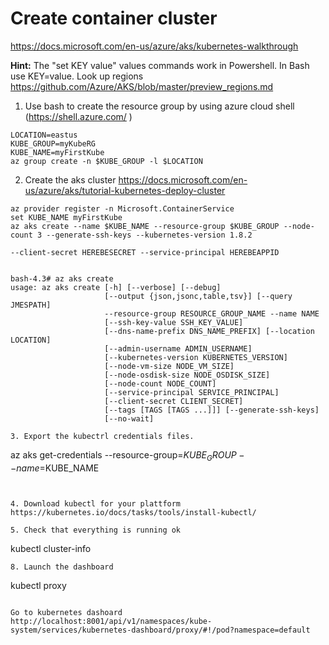 # Create container cluster
https://docs.microsoft.com/en-us/azure/aks/kubernetes-walkthrough

**Hint:** The "set KEY value" values commands work in Powershell. In Bash use KEY=value.
Look up regions https://github.com/Azure/AKS/blob/master/preview_regions.md

1. Use bash to create the resource group by using azure cloud shell (https://shell.azure.com/ )
```
LOCATION=eastus
KUBE_GROUP=myKubeRG
KUBE_NAME=myFirstKube
az group create -n $KUBE_GROUP -l $LOCATION
```

2. Create the aks cluster
https://docs.microsoft.com/en-us/azure/aks/tutorial-kubernetes-deploy-cluster
```
az provider register -n Microsoft.ContainerService
set KUBE_NAME myFirstKube
az aks create --name $KUBE_NAME --resource-group $KUBE_GROUP --node-count 3 --generate-ssh-keys --kubernetes-version 1.8.2
```
```
--client-secret HEREBESECRET --service-principal HEREBEAPPID


bash-4.3# az aks create
usage: az aks create [-h] [--verbose] [--debug]
                     [--output {json,jsonc,table,tsv}] [--query JMESPATH]
                     --resource-group RESOURCE_GROUP_NAME --name NAME
                     [--ssh-key-value SSH_KEY_VALUE]
                     [--dns-name-prefix DNS_NAME_PREFIX] [--location LOCATION]
                     [--admin-username ADMIN_USERNAME]
                     [--kubernetes-version KUBERNETES_VERSION]
                     [--node-vm-size NODE_VM_SIZE]
                     [--node-osdisk-size NODE_OSDISK_SIZE]
                     [--node-count NODE_COUNT]
                     [--service-principal SERVICE_PRINCIPAL]
                     [--client-secret CLIENT_SECRET]
                     [--tags [TAGS [TAGS ...]]] [--generate-ssh-keys]
                     [--no-wait]

3. Export the kubectrl credentials files. 
```
az aks get-credentials --resource-group=$KUBE_GROUP --name=$KUBE_NAME
```


4. Download kubectl for your plattform
https://kubernetes.io/docs/tasks/tools/install-kubectl/ 

5. Check that everything is running ok
```
kubectl cluster-info
```
8. Launch the dashboard
```
kubectl proxy
```

Go to kubernetes dashoard
http://localhost:8001/api/v1/namespaces/kube-system/services/kubernetes-dashboard/proxy/#!/pod?namespace=default 
